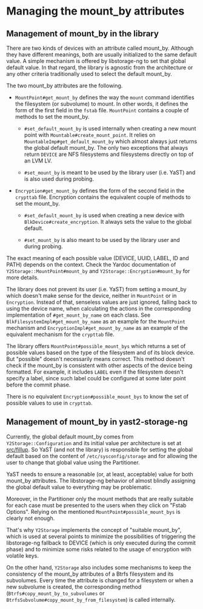 # Managing the mount_by attributes

## Management of mount_by in the library

There are two kinds of devices with an attribute called mount_by. Although they
have different meanings, both are usually initialized to the same default value.
A simple mechanism is offered by libstorage-ng to set that global default
value. In that regard, the library is agnostic from the architecture or any
other criteria traditionally used to select the default mount_by.

The two mount_by attributes are the following.

* `MountPoint#get_mount_by` defines the way the `mount` command identifies the
  filesystem (or subvolume) to mount. In other words, it defines the form of the
  first field in the `fstab` file. `MountPoint` contains a couple of methods to
  set the mount_by.

  * `#set_default_mount_by` is used internally when creating a new mount point
    with `Mountable#create_mount_point`. It relies on
    `MountableImp#get_default_mount_by` which almost always just returns the
    global default mount_by. The only two exceptions that always return `DEVICE`
    are NFS filesystems and filesystems directly on top of an LVM LV.

  * `#set_mount_by` is meant to be used by the library user (i.e. YaST) and is
    also used during probing.

* `Encryption#get_mount_by` defines the form of the second field in the
  `crypttab` file. Encryption contains the equivalent couple of methods to set
  the mount_by.

  * `#set_default_mount_by` is used when creating a new device with
    `BlkDevice#create_encryption`. It always sets the value to the global
    default.

  * `#set_mount_by` is also meant to be used by the library user and during
    probing.

The exact meaning of each possible value (DEVICE, UUID, LABEL, ID and PATH)
depends on the context. Check the Yardoc documentation of
`Y2Storage::MountPoint#mount_by` and `Y2Storage::Encryption#mount_by` for more
details.

The library does not prevent its user (i.e. YaST) from setting a mount_by which
doesn't make sense for the device, neither in `MountPoint` or in `Encryption`.
Instead of that, senseless values are just ignored, falling back to using the
device name, when calculating the actions in the corresponding implementation of
`#get_mount_by_name` on each class. See `BlkFilesystemImpl#get_mount_by_name` as
an example for the `MountPoint` mechanism and `EncryptionImpl#get_mount_by_name`
as an example of the equivalent mechanism for the `crypttab` file.

The library offers `MountPoint#possible_mount_bys` which returns a set of
possible values based on the type of the filesystem and of its block device. But
"possible" doesn't necessarily means correct. This method doesn't check if the
mount_by is consistent with other aspects of the device being formatted. For
example, it includes `LABEL` even if the filesystem doesn't specify a label,
since such label could be configured at some later point before the commit
phase.

There is no equivalent `Encryption#possible_mount_bys` to know the set of
possible values to use in `crypttab`.

## Management of mount_by in yast2-storage-ng

Currently, the global default mount_by comes from `Y2Storage::Configuration`
and its initial value per architecture is set at [src/fillup](../src/fillup/).
So YaST (and not the library) is responsible for setting the global default
based on the content of `/etc/sysconfig/storage` and for allowing the user to
change that global value using the Partitioner.

YaST needs to ensure a reasonable (or, at least, acceptable) value for both
mount_by attributes. The libstorage-ng behavior of almost blindly assigning the
global default value to everything may be problematic.

Moreover, in the Partitioner only the mount methods that are really suitable for
each case must be presented to the users when they click on "Fstab Options".
Relying on the mentioned `MountPoint#possible_mount_bys` is clearly not enough.

That's why `Y2Storage` implements the concept of "suitable mount_by", which is
used at several points to minimize the possibilities of triggering the
libstorage-ng fallback to DEVICE (which is only executed during the commit
phase) and to minimize some risks related to the usage of encryption with
volatile keys.

On the other hand, `Y2Storage` also includes some mechanisms to keep the
consistency of the mount_by attributes of a Btrfs filesystem and its subvolumes.
Every time the attribute is changed for a filesystem or when a new subvolume is
created, the corresponding method (`Btrfs#copy_mount_by_to_subvolumes` or
`BtrfsSubvolume#copy_mount_by_from_filesystem`) is called internally.
